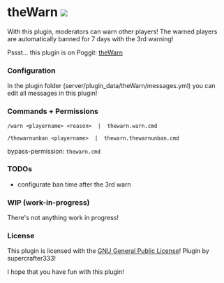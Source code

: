 # theWarn   [![](https://poggit.pmmp.io/shield.state/theWarn)](https://poggit.pmmp.io/p/theWarn)
With this plugin, moderators can warn other players! The warned players are automatically banned for 7 days with the 3rd warning!

Pssst... this plugin is on Poggit: <a href="https://poggit.pmmp.io/ci/supercrafter333/theWarn">theWarn</a>


### Configuration
In the plugin folder (server/plugin_data/theWarn/messages.yml) you can edit all messages in this plugin!


### Commands + Permissions
``/warn <playername> <reason>  |  thewarn.warn.cmd``

``/thewarnunban <playername>  |  thewarn.thewarnunban.cmd``

bypass-permission: ``thewarn.cmd``


### TODOs
- configurate ban time after the 3rd warn

### WIP (work-in-progress)
There's not anything work in progress!

### License
This plugin is licensed with the [GNU General Public License](/LICENSE)! Plugin by supercrafter333!



I hope that you have fun with this plugin!

